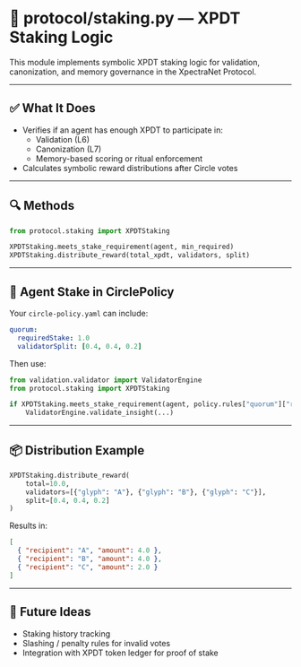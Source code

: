 # 💠 protocol/staking.py — XPDT Staking Logic

This module implements symbolic XPDT staking logic for validation, canonization, and memory governance in the XpectraNet Protocol.

---

## ✅ What It Does

- Verifies if an agent has enough XPDT to participate in:
  - Validation (L6)
  - Canonization (L7)
  - Memory-based scoring or ritual enforcement
- Calculates symbolic reward distributions after Circle votes

---

## 🔍 Methods

```python
from protocol.staking import XPDTStaking

XPDTStaking.meets_stake_requirement(agent, min_required)
XPDTStaking.distribute_reward(total_xpdt, validators, split)
```

---

## 🧬 Agent Stake in CirclePolicy

Your `circle-policy.yaml` can include:

```yaml
quorum:
  requiredStake: 1.0
  validatorSplit: [0.4, 0.4, 0.2]
```

Then use:

```python
from validation.validator import ValidatorEngine
from protocol.staking import XPDTStaking

if XPDTStaking.meets_stake_requirement(agent, policy.rules["quorum"]["requiredStake"]):
    ValidatorEngine.validate_insight(...)
```

---

## 📦 Distribution Example

```python
XPDTStaking.distribute_reward(
    total=10.0,
    validators=[{"glyph": "A"}, {"glyph": "B"}, {"glyph": "C"}],
    split=[0.4, 0.4, 0.2]
)
```

Results in:

```json
[
  { "recipient": "A", "amount": 4.0 },
  { "recipient": "B", "amount": 4.0 },
  { "recipient": "C", "amount": 2.0 }
]
```

---

## 🧠 Future Ideas

- Staking history tracking  
- Slashing / penalty rules for invalid votes  
- Integration with XPDT token ledger for proof of stake

